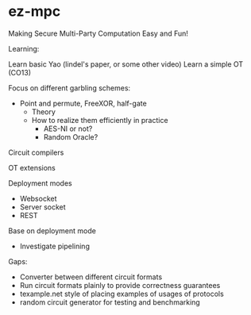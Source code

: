 # ez-mpc
Making Secure Multi-Party Computation Easy and Fun!




Learning:

Learn basic Yao (lindel's paper, or some other video)
Learn a simple OT (CO13)

Focus on different garbling schemes:
  - Point and permute, FreeXOR, half-gate
    - Theory
    - How to realize them efficiently in practice
        - AES-NI or not?
        - Random Oracle?


Circuit compilers

OT extensions


Deployment modes
  - Websocket
  - Server socket
  - REST

Base on deployment mode
  - Investigate pipelining


Gaps:
- Converter between different circuit formats
- Run circuit formats plainly to provide correctness guarantees
- texample.net style of placing examples of usages of protocols
- random circuit generator for testing and benchmarking